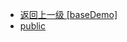 - [返回上一级 [baseDemo]](web前端/Vue相关的页面搭建/1_基本项目/baseDemo/)
- [public](web前端/Vue相关的页面搭建/1_基本项目/baseDemo/public/)
